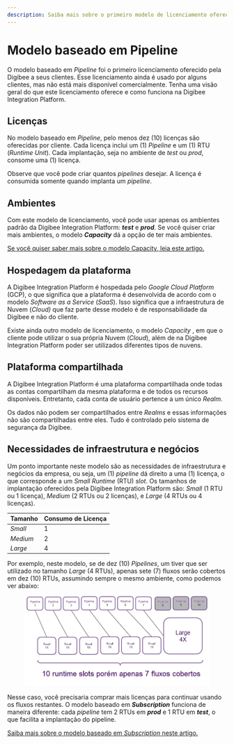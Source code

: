 ```yaml
---
description: Saiba mais sobre o primeiro modelo de licenciamento oferecido pela Digibee.
---
```


# Modelo baseado em Pipeline

O modelo baseado em _Pipeline_ foi o primeiro licenciamento oferecido pela Digibee a seus clientes. Esse licenciamento ainda é usado por alguns clientes, mas não está mais disponível comercialmente. Tenha uma visão geral do que este licenciamento oferece e como funciona na Digibee Integration Platform.

## Licenças

No modelo baseado em _Pipeline_, pelo menos dez (10) licenças são oferecidas por cliente. Cada licença inclui um (1) _Pipeline_ e um (1) RTU (_Runtime Unit_). Cada implantação, seja no ambiente de _test_ ou _prod_, consome uma (1) licença.

Observe que você pode criar quantos _pipelines_ desejar. A licença é consumida somente quando implanta um _pipeline_.

## Ambientes

Com este modelo de licenciamento, você pode usar apenas os ambientes padrão da Digibee Integration Platform: _**test**_ e _**prod**_. Se você quiser criar mais ambientes, o modelo _**Capacity**_ dá a opção de ter mais ambientes.&#x20;

[Se você quiser saber mais sobre o modelo Capacity, leia este artigo.](https://docs.digibee.com/documentation/v/pt-br/licenciamento/modelos-de-licenciamento/modelo-baseado-em-capacity)

## Hospedagem da plataforma

A Digibee Integration Platform é hospedada pelo _Google Cloud Platform_ (GCP), o que significa que a plataforma é desenvolvida de acordo com o modelo _Software as a Service_ (_SaaS_). Isso significa que a infraestrutura de Nuvem (_Cloud)_ que faz parte desse modelo é de responsabilidade da Digibee e não do cliente.

Existe ainda outro modelo de licenciamento, o modelo _Capacity_ , em que o cliente pode utilizar o sua própria Nuvem (_Cloud_), além de na Digibee Integration Platform poder ser utilizados diferentes tipos de nuvens.&#x20;

## Plataforma compartilhada

A Digibee Integration Platform é uma plataforma compartilhada onde todas as contas compartilham da mesma plataforma e de todos os recursos disponíveis. Entretanto, cada conta de usuário pertence a um único _Realm_.&#x20;

Os dados não podem ser compartilhados entre _Realms_ e essas informações não são compartilhadas entre eles. Tudo é controlado pelo sistema de segurança da Digibee.

## Necessidades de infraestrutura e negócios

Um ponto importante neste modelo são as necessidades de infraestrutura e negócios da empresa, ou seja, um (1) _pipeline_ dá direito a uma (1) licença, o que corresponde a um _Small Runtime_ (RTU) _slot_. Os tamanhos de implantação oferecidos pela Digibee Integration Platform são: _Small_ (1 RTU ou 1 licença), _Medium_ (2 RTUs ou 2 licenças), e _Large_ (4 RTUs  ou 4 licenças).

| Tamanho  | Consumo de Licença |
| -------- | ------------------ |
| _Small_  | 1                  |
| _Medium_ | 2                  |
| _Large_  | 4                  |

Por exemplo, neste modelo, se de dez (10) _Pipelines_, um tiver que ser utilizado no tamanho _Large_ (4 RTUs), apenas sete (7) fluxos serão cobertos em dez (10) RTUs, assumindo sempre o mesmo ambiente, como podemos ver abaixo:

<figure><img src="../../.gitbook/assets/Runtime - port.jpg" alt=""><figcaption></figcaption></figure>

Nesse caso, você precisaria comprar mais licenças para continuar usando os fluxos restantes. O modelo baseado em _**Subscription**_ funciona de maneira diferente: cada _pipeline_ tem 2 RTUs em _**prod**_ e 1 RTU em _**test**_, o que facilita a implantação do pipeline.

[Saiba mais sobre o modelo baseado em _Subscription_ neste artigo.](https://docs.digibee.com/documentation/v/pt-br/licenciamento/modelos-de-licenciamento/modelo-baseado-em-subscription)
